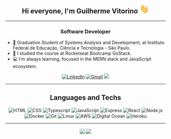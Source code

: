<div>
  <h2 align="center">Hi everyone, I'm Guilherme Vitorino
    <img src="https://raw.githubusercontent.com/ABSphreak/ABSphreak/master/gifs/Hi.gif" width="30px">
  </h2>
  <hr>
  <h3 align="center"><strong>Software Developer</strong></h3>

</div>

- 📘 Graduation Student of Systems Analysis and Development, at Instituto Federal de Educação, Ciência e Tecnologia - São Paulo.  
- 🚀 I studied the course at Rocketseat Bootcamp GoStack. 
- 💻 I'm always learning, focused in the MERN stack and JavaScript ecosystem. 

<div align="center">

  [![LinkedIn](https://img.shields.io/badge/linkedin-%230077B5.svg?style=for-the-badge&logo=linkedin&logoColor=white)][linkedin]
  [![Gmail](https://img.shields.io/badge/Gmail-D14836?style=for-the-badge&logo=gmail&logoColor=white)][gmail]
  <img src="https://img.shields.io/badge/-Rocketseat-blueviolet?style=for-the-badge" target="_blank">
</div>

--- 
<div align="center">
  <h2>Languages and Techs</h2>

  <img align="center" alt="HTML" height="60" width="60" src="https://cdn.jsdelivr.net/gh/devicons/devicon/icons/html5/html5-original.svg">
  <img align="center" alt="CSS" height="60" width="60" src="https://cdn.jsdelivr.net/gh/devicons/devicon/icons/css3/css3-original.svg">
  <img align="center" alt="Typescript" height="60" width="60" src="https://cdn.jsdelivr.net/gh/devicons/devicon/icons/typescript/typescript-original.svg">
  <img align="center" alt="JavaScript" height="60" width="60" src="https://cdn.jsdelivr.net/gh/devicons/devicon/icons/javascript/javascript-original.svg">
  <img align="center" alt="Express" height="60" width="60" src="https://cdn.jsdelivr.net/gh/devicons/devicon/icons/express/express-original.svg">
  <img align="center" alt="React" height="60" width="60" src="https://cdn.jsdelivr.net/gh/devicons/devicon/icons/react/react-original.svg">
  <img align="center" alt="Node.js" height="60" width="60" src="https://cdn.jsdelivr.net/gh/devicons/devicon/icons/nodejs/nodejs-original.svg">
  
  <br>

  <img align="center" alt="Docker" height="60" width="60" src="https://cdn.jsdelivr.net/gh/devicons/devicon/icons/docker/docker-original.svg">
  <img align="center" alt="Git" height="60" width="60" src="https://cdn.jsdelivr.net/gh/devicons/devicon/icons/git/git-original.svg">
  <img align="center" alt="Linux" height="60" width="60" src="https://cdn.jsdelivr.net/gh/devicons/devicon/icons/linux/linux-original.svg">
  <img align="center" alt="AWS" height="60" width="60" src="https://cdn.jsdelivr.net/gh/devicons/devicon/icons/amazonwebservices/amazonwebservices-original.svg">
  <img align="center" alt="Digital Ocean" height="60" width="60" src="https://cdn.jsdelivr.net/gh/devicons/devicon/icons/digitalocean/digitalocean-original.svg">
  <img align="center" alt="Heroku" height="60" width="60" src="https://cdn.jsdelivr.net/gh/devicons/devicon/icons/heroku/heroku-plain.svg">
</div>

---

<div align="center">
  <a href="https://github.com/vitorinoguilherme/vitorinoguilherme">
    <img align="center" src="https://github-readme-stats.vercel.app/api?username=vitorinoguilherme&show_icons=true&theme=tokyonight&include_all_commits=true&count_private=true&border_color=58A6FF" />
  </a>
  <a href="https://github.com/vitorinoguilherme/vitorinoguilherme">
    <img align="center" src="https://github-readme-stats.vercel.app/api/top-langs/?username=vitorinoguilherme&show_icons=true&theme=tokyonight&layout=compact&langs_count=7&exclude_repo=ifsp-pdwel-project,ifsp-pdwel&border_color=58A6FF" />
  </a>
</div>

[linkedin]: https://linkedin.com/in/vitorinoguilherme
[gmail]: mailto:guilhermevitorino.dev@gmail.com

